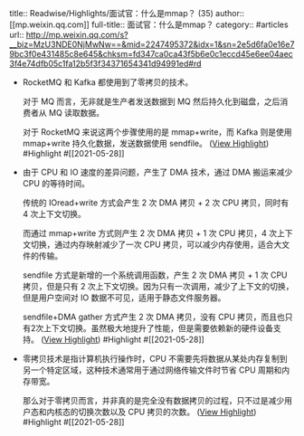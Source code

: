 title:: Readwise/Highlights/面试官：什么是mmap？ (35)
author:: [[mp.weixin.qq.com]]
full-title:: 面试官：什么是mmap？
category:: #articles
url:: http://mp.weixin.qq.com/s?__biz=MzU3NDE0NjMwNw==&mid=2247495372&idx=1&sn=2e5d6fa0e16e79bc3f0e431485c8e645&chksm=fd347ca0ca43f5b6e0c1eccd45e6ee04aec3f4e74dfb05c1fa12b5f3f34371654341d94991ed#rd

- RocketMQ 和 Kafka 都使用到了零拷贝的技术。
  
  对于 MQ 而言，无非就是生产者发送数据到 MQ 然后持久化到磁盘，之后消费者从 MQ 读取数据。
  
  对于 RocketMQ 来说这两个步骤使用的是 mmap+write，而 Kafka 则是使用 mmap+write 持久化数据，发送数据使用 sendfile。 ([View Highlight](https://instapaper.com/read/1410292217/16512108)) #Highlight #[[2021-05-28]]
- 由于 CPU 和 IO 速度的差异问题，产生了 DMA 技术，通过 DMA 搬运来减少 CPU 的等待时间。
  
  传统的 IOread+write 方式会产生 2 次 DMA 拷贝 + 2 次 CPU 拷贝，同时有 4 次上下文切换。
  
  而通过 mmap+write 方式则产生 2 次 DMA 拷贝 + 1 次 CPU 拷贝，4 次上下文切换，通过内存映射减少了一次 CPU 拷贝，可以减少内存使用，适合大文件的传输。
  
  sendfile 方式是新增的一个系统调用函数，产生 2 次 DMA 拷贝 + 1 次 CPU 拷贝，但是只有 2 次上下文切换。因为只有一次调用，减少了上下文的切换，但是用户空间对 IO 数据不可见，适用于静态文件服务器。
  
  sendfile+DMA gather 方式产生 2 次 DMA 拷贝，没有 CPU 拷贝，而且也只有2次上下文切换。虽然极大地提升了性能，但是需要依赖新的硬件设备支持。 ([View Highlight](https://instapaper.com/read/1410292217/16512112)) #Highlight #[[2021-05-28]]
- 零拷贝技术是指计算机执行操作时，CPU 不需要先将数据从某处内存复制到另一个特定区域，这种技术通常用于通过网络传输文件时节省 CPU 周期和内存带宽。
  
  那么对于零拷贝而言，并非真的是完全没有数据拷贝的过程，只不过是减少用户态和内核态的切换次数以及 CPU 拷贝的次数。 ([View Highlight](https://instapaper.com/read/1410292217/16512125)) #Highlight #[[2021-05-28]]